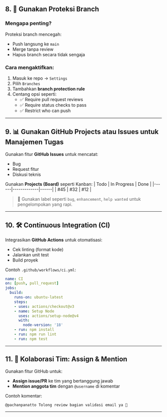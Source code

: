 
## 8. 🔐 Gunakan Proteksi Branch

### Mengapa penting?
Proteksi branch mencegah:
- Push langsung ke `main`
- Merge tanpa review
- Hapus branch secara tidak sengaja

### Cara mengaktifkan:
1. Masuk ke repo → `Settings`
2. Pilih `Branches`
3. Tambahkan **branch protection rule**
4. Centang opsi seperti:
   - ✅ Require pull request reviews
   - ✅ Require status checks to pass
   - ✅ Restrict who can push

---

## 9. 📊 Gunakan GitHub Projects atau Issues untuk Manajemen Tugas

Gunakan fitur **GitHub Issues** untuk mencatat:
- Bug
- Request fitur
- Diskusi teknis

Gunakan **Projects (Board)** seperti Kanban:
| Todo | In Progress | Done |
|------|-------------|------|
| #45  | #32         | #12  |

> 📌 Gunakan label seperti `bug`, `enhancement`, `help wanted` untuk pengelompokan yang rapi.

---

## 10. 🛠️ Continuous Integration (CI)

Integrasikan **GitHub Actions** untuk otomatisasi:
- Cek linting (format kode)
- Jalankan unit test
- Build proyek

Contoh `.github/workflows/ci.yml`:

```yaml
name: CI
on: [push, pull_request]
jobs:
  build:
    runs-on: ubuntu-latest
    steps:
    - uses: actions/checkout@v3
    - name: Setup Node
      uses: actions/setup-node@v4
      with:
        node-version: '18'
    - run: npm install
    - run: npm run lint
    - run: npm test
```

---

## 11. 👥 Kolaborasi Tim: Assign & Mention

Gunakan fitur GitHub untuk:
- **Assign issue/PR** ke tim yang bertanggung jawab
- **Mention anggota tim** dengan `@username` di komentar

Contoh komentar:
```
@pachanpanatto Tolong review bagian validasi email ya 🙏
```

---
